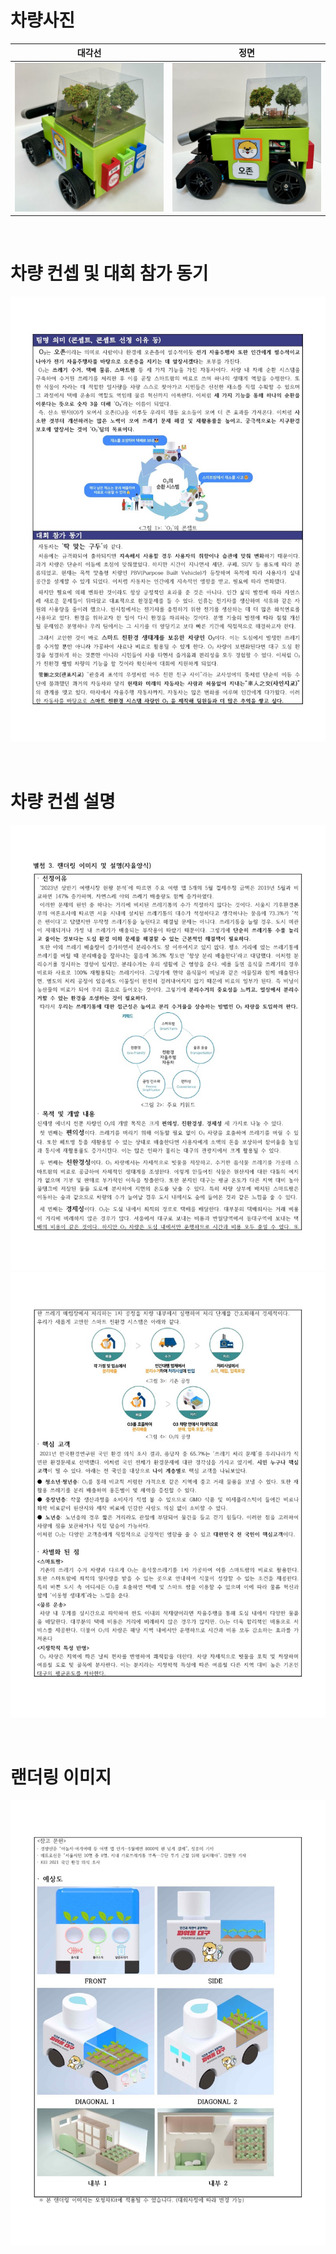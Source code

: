  # 차량사진
|대각선|정면|
|:---:|:---:|
|![차량사진1](./images/car_1.jpg)|![차량사진2](./images/car_2.jpg)|

<br/>

# 차량 컨셉 및 대회 참가 동기
![컨셉이미지1](./images/23년%20모형차%20경진대회_오존_차량컨셉_1.jpg)

<br/>

# 차량 컨셉 설명
![컨셉이미지2](./images/23년%20모형차%20경진대회_오존_차량컨셉_2.jpg)
![컨셉이미지3](./images/23년%20모형차%20경진대회_오존_차량컨셉_3.jpg)

<br/>

# 랜더링 이미지
![컨셉이미지4](./images/23년%20모형차%20경진대회_오존_차량컨셉_4.jpg)
